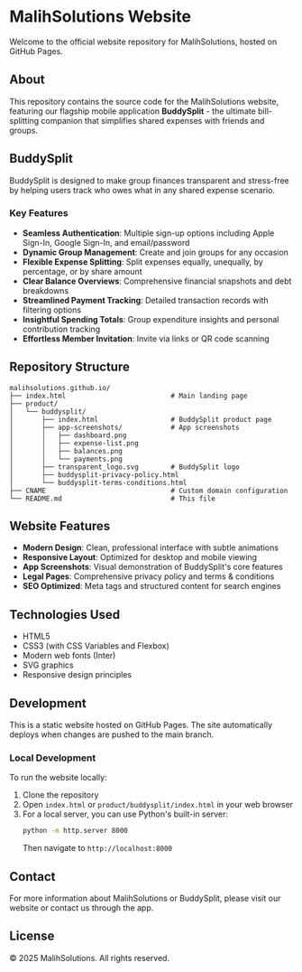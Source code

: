 # MalihSolutions Website

Welcome to the official website repository for MalihSolutions, hosted on GitHub Pages.

## About

This repository contains the source code for the MalihSolutions website, featuring our flagship mobile application **BuddySplit** - the ultimate bill-splitting companion that simplifies shared expenses with friends and groups.

## BuddySplit

BuddySplit is designed to make group finances transparent and stress-free by helping users track who owes what in any shared expense scenario.

### Key Features

- **Seamless Authentication**: Multiple sign-up options including Apple Sign-In, Google Sign-In, and email/password
- **Dynamic Group Management**: Create and join groups for any occasion
- **Flexible Expense Splitting**: Split expenses equally, unequally, by percentage, or by share amount
- **Clear Balance Overviews**: Comprehensive financial snapshots and debt breakdowns
- **Streamlined Payment Tracking**: Detailed transaction records with filtering options
- **Insightful Spending Totals**: Group expenditure insights and personal contribution tracking
- **Effortless Member Invitation**: Invite via links or QR code scanning

## Repository Structure

```
malihsolutions.github.io/
├── index.html                          # Main landing page
├── product/
│   └── buddysplit/
│       ├── index.html                  # BuddySplit product page
│       ├── app-screenshots/            # App screenshots
│       │   ├── dashboard.png
│       │   ├── expense-list.png
│       │   ├── balances.png
│       │   └── payments.png
│       ├── transparent_logo.svg        # BuddySplit logo
│       ├── buddysplit-privacy-policy.html
│       └── buddysplit-terms-conditions.html
├── CNAME                               # Custom domain configuration
└── README.md                           # This file
```

## Website Features

- **Modern Design**: Clean, professional interface with subtle animations
- **Responsive Layout**: Optimized for desktop and mobile viewing
- **App Screenshots**: Visual demonstration of BuddySplit's core features
- **Legal Pages**: Comprehensive privacy policy and terms & conditions
- **SEO Optimized**: Meta tags and structured content for search engines

## Technologies Used

- HTML5
- CSS3 (with CSS Variables and Flexbox)
- Modern web fonts (Inter)
- SVG graphics
- Responsive design principles

## Development

This is a static website hosted on GitHub Pages. The site automatically deploys when changes are pushed to the main branch.

### Local Development

To run the website locally:

1. Clone the repository
2. Open `index.html` or `product/buddysplit/index.html` in your web browser
3. For a local server, you can use Python's built-in server:
   ```bash
   python -m http.server 8000
   ```
   Then navigate to `http://localhost:8000`

## Contact

For more information about MalihSolutions or BuddySplit, please visit our website or contact us through the app.

## License

© 2025 MalihSolutions. All rights reserved.